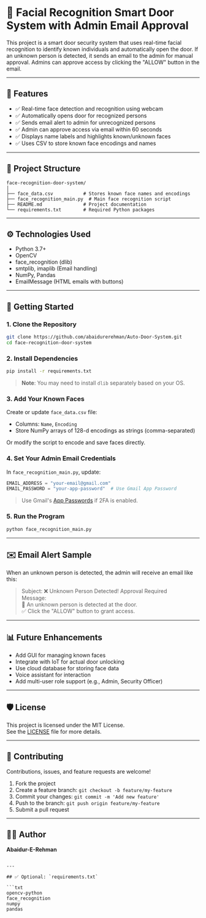# 🚪 Facial Recognition Smart Door System with Admin Email Approval

This project is a smart door security system that uses real-time facial recognition to identify known individuals and automatically open the door. If an unknown person is detected, it sends an email to the admin for manual approval. Admins can approve access by clicking the "ALLOW" button in the email.

---

## 📸 Features

- ✅ Real-time face detection and recognition using webcam
- ✅ Automatically opens door for recognized persons
- ✅ Sends email alert to admin for unrecognized persons
- ✅ Admin can approve access via email within 60 seconds
- ✅ Displays name labels and highlights known/unknown faces
- ✅ Uses CSV to store known face encodings and names

---

## 📂 Project Structure

```
face-recognition-door-system/
│
├── face_data.csv           # Stores known face names and encodings
├── face_recognition_main.py  # Main face recognition script
├── README.md               # Project documentation
└── requirements.txt        # Required Python packages
```

---

## ⚙️ Technologies Used

- Python 3.7+
- OpenCV
- face_recognition (dlib)
- smtplib, imaplib (Email handling)
- NumPy, Pandas
- EmailMessage (HTML emails with buttons)

---

## 🚀 Getting Started

### 1. Clone the Repository

```bash
git clone https://github.com/abaidurerehman/Auto-Door-System.git
cd face-recognition-door-system
```

### 2. Install Dependencies

```bash
pip install -r requirements.txt
```

> **Note**: You may need to install `dlib` separately based on your OS.

### 3. Add Your Known Faces

Create or update `face_data.csv` file:
- Columns: `Name`, `Encoding`
- Store NumPy arrays of 128-d encodings as strings (comma-separated)

Or modify the script to encode and save faces directly.

### 4. Set Your Admin Email Credentials

In `face_recognition_main.py`, update:

```python
EMAIL_ADDRESS = "your-email@gmail.com"
EMAIL_PASSWORD = "your-app-password"  # Use Gmail App Password
```

> Use Gmail's [App Passwords](https://support.google.com/accounts/answer/185833) if 2FA is enabled.

### 5. Run the Program

```bash
python face_recognition_main.py
```

---

## ✉️ Email Alert Sample

When an unknown person is detected, the admin will receive an email like this:

> Subject: ❌ Unknown Person Detected! Approval Required  
> Message:  
> 📩 An unknown person is detected at the door.  
> ✅ Click the "ALLOW" button to grant access.

---

## 📊 Future Enhancements

- Add GUI for managing known faces
- Integrate with IoT for actual door unlocking
- Use cloud database for storing face data
- Voice assistant for interaction
- Add multi-user role support (e.g., Admin, Security Officer)

---

## 🛡️ License

This project is licensed under the MIT License.  
See the [LICENSE](LICENSE) file for more details.

---

## 🤝 Contributing

Contributions, issues, and feature requests are welcome!

1. Fork the project
2. Create a feature branch: `git checkout -b feature/my-feature`
3. Commit your changes: `git commit -m 'Add new feature'`
4. Push to the branch: `git push origin feature/my-feature`
5. Submit a pull request

---

## 👨‍💻 Author

**Abaidur-E-Rehman**  

```

---

## ✅ Optional: `requirements.txt`

```txt
opencv-python
face_recognition
numpy
pandas
```
